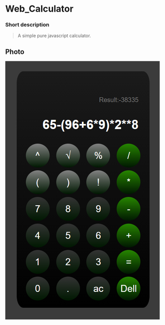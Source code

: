# Web_Calculator
### Short description
>A simple pure javascript calculator. 

## Photo
<img src="https://github.com/CamyrauBTanke/CamyrauBTanke/blob/main/img/projects/Calculator-js-1.png">
